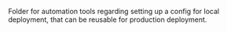 Folder for automation tools regarding setting up a config for
local deployment, that can be reusable for production deployment.
